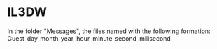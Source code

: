 # IL3DW
In the folder "Messages", the files named with the following formation: Guest_day_month_year_hour_minute_second_milisecond
